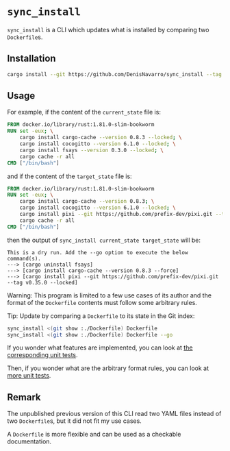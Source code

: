 
`sync_install`
==============

`sync_install` is a CLI which updates what is installed by comparing two `Dockerfile`s.

## Installation

```bash
cargo install --git https://github.com/DenisNavarro/sync_install --tag 0.4.0 --locked
```

## Usage

For example, if the content of the `current_state` file is:

```Dockerfile
FROM docker.io/library/rust:1.81.0-slim-bookworm
RUN set -eux; \
    cargo install cargo-cache --version 0.8.3 --locked; \
    cargo install cocogitto --version 6.1.0 --locked; \
    cargo install fsays --version 0.3.0 --locked; \
    cargo cache -r all
CMD ["/bin/bash"]
```

and if the content of the `target_state` file is:

```Dockerfile
FROM docker.io/library/rust:1.81.0-slim-bookworm
RUN set -eux; \
    cargo install cargo-cache --version 0.8.3; \
    cargo install cocogitto --version 6.1.0 --locked; \
    cargo install pixi --git https://github.com/prefix-dev/pixi.git --tag v0.35.0 --locked; \
    cargo cache -r all
CMD ["/bin/bash"]
```

then the output of `sync_install current_state target_state` will be:

```
This is a dry run. Add the --go option to execute the below command(s).
---> [cargo uninstall fsays]
---> [cargo install cargo-cache --version 0.8.3 --force]
---> [cargo install pixi --git https://github.com/prefix-dev/pixi.git --tag v0.35.0 --locked]
```

Warning: This program is limited to a few use cases of its author and the
format of the `Dockerfile` contents must follow some arbitrary rules.

Tip: Update by comparing a `Dockerfile` to its state in the Git index:

```bash
sync_install <(git show :./Dockerfile) Dockerfile
sync_install <(git show :./Dockerfile) Dockerfile --go
```

If you wonder what features are implemented, you can look at
[the corresponding unit tests](./src/happy_path_tests.rs).

Then, if you wonder what are the arbitrary format rules, you can look at
[more unit tests](./src/parsing_error_tests.rs).

## Remark

The unpublished previous version of this CLI read two YAML files instead of two `Dockerfile`s, but it
did not fit my use cases.

A `Dockerfile` is more flexible and can be used as a checkable documentation.
